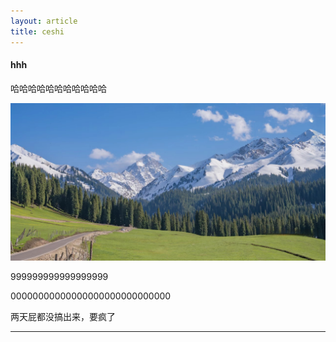 ```yaml
---
layout: article
title: ceshi
---
```


<!--more-->

#### hhh

哈哈哈哈哈哈哈哈哈哈哈



![](2024-11-25-%E6%96%B0%E6%B5%8B%E8%AF%95.assets/Camera_XHS_17313127727141040g2sg312vb1e396ad05o46i7gg83rlvjj5rbo_edit_949522051855439-1732500898608-2-1732500899997-4.jpg)

999999999999999999





00000000000000000000000000000











两天屁都没搞出来，要疯了







--------------------
